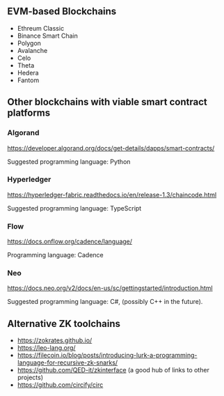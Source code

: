## EVM-based Blockchains

* Ethreum Classic
* Binance Smart Chain
* Polygon
* Avalanche
* Celo
* Theta
* Hedera
* Fantom

## Other blockchains with viable smart contract platforms

### Algorand

https://developer.algorand.org/docs/get-details/dapps/smart-contracts/

Suggested programming language: Python

### Hyperledger

https://hyperledger-fabric.readthedocs.io/en/release-1.3/chaincode.html

Suggested programming language: TypeScript

### Flow

https://docs.onflow.org/cadence/language/

Programming language: Cadence

### Neo

https://docs.neo.org/v2/docs/en-us/sc/gettingstarted/introduction.html

Suggested programming language: C#, (possibly C++ in the future).

## Alternative ZK toolchains

* https://zokrates.github.io/
* https://leo-lang.org/
* https://filecoin.io/blog/posts/introducing-lurk-a-programming-language-for-recursive-zk-snarks/
* https://github.com/QED-it/zkinterface (a good hub of links to other projects)
* https://github.com/circify/circ
